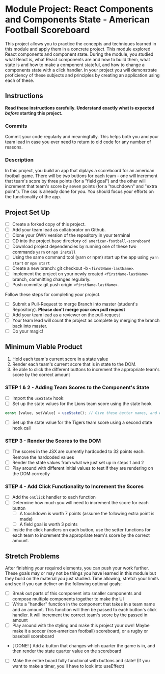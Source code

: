 # Module Project: React Components and Components State - American Football Scoreboard

This project allows you to practice the concepts and techniques learned in this module and apply them in a concrete project. This module explored React components and component state. During the module, you studied what React is, what React components are and how to build them, what state is and how to make a component stateful, and how to change a components state with a click handler. In your project you will demonstrate proficiency of these subjects and principles by creating an application using each of these.

## Instructions

**Read these instructions carefully. Understand exactly what is expected _before_ starting this project.**

### Commits

Commit your code regularly and meaningfully. This helps both you and your team lead in case you ever need to return to old code for any number of reasons.

### Description

In this project, you build an app that diplays a scoreboard for an american football game. There will be two buttons for each team - one will increment that team's score by three points (for a "field goal") and the other will increment that team's score by seven points (for a "touchdown" and "extra point"). The css is already done for you. You should focus your efforts on the functionality of the app.

## Project Set Up

- [ ] Create a forked copy of this project.
- [ ] Add your team lead as collaborator on Github.
- [ ] Clone your OWN version of the repository in your terminal
- [ ] CD into the project base directory `cd american-football-scoreboard`
- [ ] Download project dependencies by running one of these two commands `yarn` or `npm install`
- [ ] Using the same command tool (yarn or npm) start up the app using `yarn start` or `npm start`
- [ ] Create a new branch: git checkout -b `<firstName-lastName>`.
- [ ] Implement the project on your newly created `<firstName-lastName>` branch, committing changes regularly.
- [ ] Push commits: git push origin `<firstName-lastName>`.

Follow these steps for completing your project.

- [ ] Submit a Pull-Request to merge <firstName-lastName> Branch into master (student's Repository). **Please don't merge your own pull request**
- [ ] Add your team lead as a reviewer on the pull-request
- [ ] Your team lead will count the project as complete by merging the branch back into master.
- [ ] Do your magic!

## Minimum Viable Product

1. Hold each team's current score in a state value
2. Render each team's current score that is in state to the DOM.
3. Be able to click the different buttons to increment the appropriate team's score by the correct amount

### STEP 1 & 2 - Adding Team Scores to the Component's State

- [ ] Import the `useState` hook
- [ ] Set up the state values for the Lions team score using the state hook

```js
const [value, setValue] = useState(); // Give these better names, and decide whether you want to pass an initial score into the state hook as the initialValue
```

- [ ] Set up the state value for the Tigers team score using a second state hook call

### STEP 3 - Render the Scores to the DOM

- [ ] The scores in the JSX are currently hardcoded to 32 points each. Remove the hardcoded values
- [ ] Render the state values from what we just set up in steps 1 and 2
- [ ] Play around with different initial values to test if they are rendering on the DOM correctly

### STEP 4 - Add Click Functionality to Increment the Scores

- [ ] Add the `onClick` handler to each function
- [ ] Determine how much you will need to increment the score for each button
  - [ ] A touchdown is worth 7 points (assume the following extra point is made)
  - [ ] A field goal is worth 3 points
- [ ] Inside the click handlers on each button, use the setter functions for each team to increment the appropriate team's score by the correct amount.

## Stretch Problems

After finishing your required elements, you can push your work further. These goals may or may not be things you have learned in this module but they build on the material you just studied. Time allowing, stretch your limits and see if you can deliver on the following optional goals:

- [ ] Break out parts of this component into smaller components and compose multiple components together to make the UI
- [ ] Write a "handler" function in the component that takes in a team name and an amount. This function will then be passed to each button's click handler. It will increment the correct team's score by the passed in amount
- [ ] Play around with the styling and make this project your own! Maybe make it a soccer (non-american football) scoreboard, or a rugby or baseball scoreboard
- [ DONE! ] Add a button that changes which quarter the game is in, and then render the state quarter value on the scoreboard
- [ ] Make the entire board fully functional with buttons and state! (If you want to make a timer, you'll have to look into useEffect)
